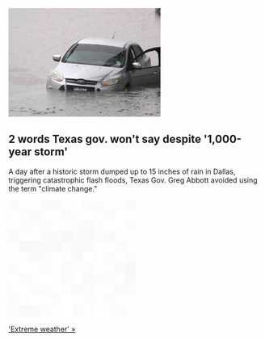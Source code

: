 
![2 words Texas gov. won't say despite '1,000-year storm'](./20220823235717.png)
## 2 words Texas gov. won't say despite '1,000-year storm'

A day after a historic storm dumped up to 15 inches of rain in Dallas, triggering catastrophic flash floods, Texas Gov. Greg Abbott avoided using the term "climate change."

![pic](../square_bg.png)

['Extreme weather' »](https://www.yahoo.com/news/texas-gov-abbott-wont-say-climate-change-extreme-weather-dallas-floods-191254447.html)
